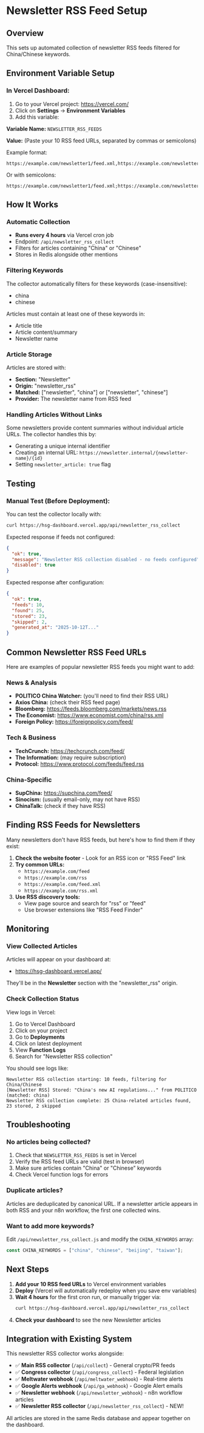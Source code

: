 # Newsletter RSS Feed Setup

## Overview
This sets up automated collection of newsletter RSS feeds filtered for China/Chinese keywords.

## Environment Variable Setup

### In Vercel Dashboard:

1. Go to your Vercel project: https://vercel.com/
2. Click on **Settings** → **Environment Variables**
3. Add this variable:

**Variable Name:** `NEWSLETTER_RSS_FEEDS`

**Value:** (Paste your 10 RSS feed URLs, separated by commas or semicolons)

Example format:
```
https://example.com/newsletter1/feed.xml,https://example.com/newsletter2/rss,https://politico.com/feed.xml
```

Or with semicolons:
```
https://example.com/newsletter1/feed.xml;https://example.com/newsletter2/rss;https://politico.com/feed.xml
```

## How It Works

### Automatic Collection
- **Runs every 4 hours** via Vercel cron job
- Endpoint: `/api/newsletter_rss_collect`
- Filters for articles containing "China" or "Chinese"
- Stores in Redis alongside other mentions

### Filtering Keywords
The collector automatically filters for these keywords (case-insensitive):
- china
- chinese

Articles must contain at least one of these keywords in:
- Article title
- Article content/summary
- Newsletter name

### Article Storage
Articles are stored with:
- **Section:** "Newsletter"
- **Origin:** "newsletter_rss"
- **Matched:** ["newsletter", "china"] or ["newsletter", "chinese"]
- **Provider:** The newsletter name from RSS feed

### Handling Articles Without Links
Some newsletters provide content summaries without individual article URLs. The collector handles this by:
- Generating a unique internal identifier
- Creating an internal URL: `https://newsletter.internal/{newsletter-name}/{id}`
- Setting `newsletter_article: true` flag

## Testing

### Manual Test (Before Deployment):
You can test the collector locally with:
```bash
curl https://hsg-dashboard.vercel.app/api/newsletter_rss_collect
```

Expected response if feeds not configured:
```json
{
  "ok": true,
  "message": "Newsletter RSS collection disabled - no feeds configured",
  "disabled": true
}
```

Expected response after configuration:
```json
{
  "ok": true,
  "feeds": 10,
  "found": 25,
  "stored": 23,
  "skipped": 2,
  "generated_at": "2025-10-12T..."
}
```

## Common Newsletter RSS Feed URLs

Here are examples of popular newsletter RSS feeds you might want to add:

### News & Analysis
- **POLITICO China Watcher:** (you'll need to find their RSS URL)
- **Axios China:** (check their RSS feed page)
- **Bloomberg:** https://feeds.bloomberg.com/markets/news.rss
- **The Economist:** https://www.economist.com/china/rss.xml
- **Foreign Policy:** https://foreignpolicy.com/feed/

### Tech & Business
- **TechCrunch:** https://techcrunch.com/feed/
- **The Information:** (may require subscription)
- **Protocol:** https://www.protocol.com/feeds/feed.rss

### China-Specific
- **SupChina:** https://supchina.com/feed/
- **Sinocism:** (usually email-only, may not have RSS)
- **ChinaTalk:** (check if they have RSS)

## Finding RSS Feeds for Newsletters

Many newsletters don't have RSS feeds, but here's how to find them if they exist:

1. **Check the website footer** - Look for an RSS icon or "RSS Feed" link
2. **Try common URLs:**
   - `https://example.com/feed`
   - `https://example.com/rss`
   - `https://example.com/feed.xml`
   - `https://example.com/rss.xml`
3. **Use RSS discovery tools:**
   - View page source and search for "rss" or "feed"
   - Use browser extensions like "RSS Feed Finder"

## Monitoring

### View Collected Articles
Articles will appear on your dashboard at:
- https://hsg-dashboard.vercel.app/

They'll be in the **Newsletter** section with the "newsletter_rss" origin.

### Check Collection Status
View logs in Vercel:
1. Go to Vercel Dashboard
2. Click on your project
3. Go to **Deployments**
4. Click on latest deployment
5. View **Function Logs**
6. Search for "Newsletter RSS collection"

You should see logs like:
```
Newsletter RSS collection starting: 10 feeds, filtering for China/Chinese
[Newsletter RSS] Stored: "China's new AI regulations..." from POLITICO (matched: china)
Newsletter RSS collection complete: 25 China-related articles found, 23 stored, 2 skipped
```

## Troubleshooting

### No articles being collected?
1. Check that `NEWSLETTER_RSS_FEEDS` is set in Vercel
2. Verify the RSS feed URLs are valid (test in browser)
3. Make sure articles contain "China" or "Chinese" keywords
4. Check Vercel function logs for errors

### Duplicate articles?
Articles are deduplicated by canonical URL. If a newsletter article appears in both RSS and your n8n workflow, the first one collected wins.

### Want to add more keywords?
Edit `/api/newsletter_rss_collect.js` and modify the `CHINA_KEYWORDS` array:
```javascript
const CHINA_KEYWORDS = ["china", "chinese", "beijing", "taiwan"];
```

## Next Steps

1. **Add your 10 RSS feed URLs** to Vercel environment variables
2. **Deploy** (Vercel will automatically redeploy when you save env variables)
3. **Wait 4 hours** for the first cron run, or manually trigger via:
   ```bash
   curl https://hsg-dashboard.vercel.app/api/newsletter_rss_collect
   ```
4. **Check your dashboard** to see the new Newsletter articles

## Integration with Existing System

This newsletter RSS collector works alongside:
- ✅ **Main RSS collector** (`/api/collect`) - General crypto/PR feeds
- ✅ **Congress collector** (`/api/congress_collect`) - Federal legislation
- ✅ **Meltwater webhook** (`/api/meltwater_webhook`) - Real-time alerts
- ✅ **Google Alerts webhook** (`/api/ga_webhook`) - Google Alert emails
- ✅ **Newsletter webhook** (`/api/newsletter_webhook`) - n8n workflow articles
- ✅ **Newsletter RSS collector** (`/api/newsletter_rss_collect`) - NEW!

All articles are stored in the same Redis database and appear together on the dashboard.
